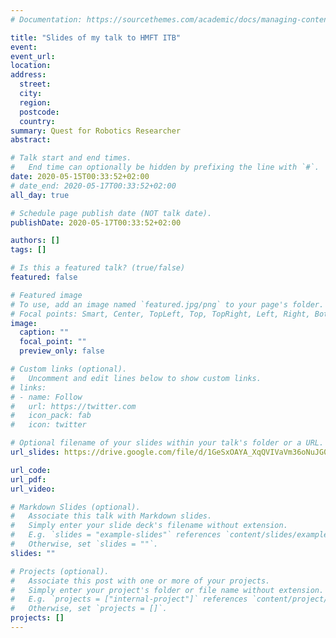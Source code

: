 ```yaml
---
# Documentation: https://sourcethemes.com/academic/docs/managing-content/

title: "Slides of my talk to HMFT ITB"
event:
event_url:
location:
address:
  street:
  city:
  region:
  postcode:
  country:
summary: Quest for Robotics Researcher
abstract:

# Talk start and end times.
#   End time can optionally be hidden by prefixing the line with `#`.
date: 2020-05-15T00:33:52+02:00
# date_end: 2020-05-17T00:33:52+02:00
all_day: true

# Schedule page publish date (NOT talk date).
publishDate: 2020-05-17T00:33:52+02:00

authors: []
tags: []

# Is this a featured talk? (true/false)
featured: false

# Featured image
# To use, add an image named `featured.jpg/png` to your page's folder.
# Focal points: Smart, Center, TopLeft, Top, TopRight, Left, Right, BottomLeft, Bottom, BottomRight.
image:
  caption: ""
  focal_point: ""
  preview_only: false

# Custom links (optional).
#   Uncomment and edit lines below to show custom links.
# links:
# - name: Follow
#   url: https://twitter.com
#   icon_pack: fab
#   icon: twitter

# Optional filename of your slides within your talk's folder or a URL.
url_slides: https://drive.google.com/file/d/1GeSxOAYA_XqQVIVaVm36oNuJG06cWWuB/view?usp=sharing

url_code:
url_pdf:
url_video:

# Markdown Slides (optional).
#   Associate this talk with Markdown slides.
#   Simply enter your slide deck's filename without extension.
#   E.g. `slides = "example-slides"` references `content/slides/example-slides.md`.
#   Otherwise, set `slides = ""`.
slides: ""

# Projects (optional).
#   Associate this post with one or more of your projects.
#   Simply enter your project's folder or file name without extension.
#   E.g. `projects = ["internal-project"]` references `content/project/deep-learning/index.md`.
#   Otherwise, set `projects = []`.
projects: []
---
```

